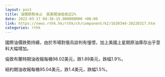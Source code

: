 ```yaml
---
layout: post
title: 油價跌勢未止　英美期油低收近2%
date: 2022-03-17 04:36:15.000000000 +08:00
link: https://news.rthk.hk/rthk/ch/component/k2/1639344-20220317.htm
categories: rthk
---
```


國際油價跌勢持續，由於市場對俄烏談判有憧憬，加上美國上星期原油庫存出乎意料大幅增加。

倫敦布蘭特期油收報每桶98.02美元，跌1.89美元，跌幅1.9%。

紐約期油收報每桶95.04美元，跌1.4美元，跌幅1.5%。
